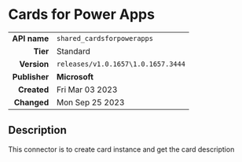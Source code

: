 # Cards for Power Apps
| | |
|-:|-|
|**API name**|`shared_cardsforpowerapps`|
|**Tier**|Standard|
|**Version**|`releases/v1.0.1657\1.0.1657.3444`|
|**Publisher**|**Microsoft**|
|**Created**|Fri Mar 03 2023|
|**Changed**|Mon Sep 25 2023|

## Description
This connector is to create card instance and get the card description
